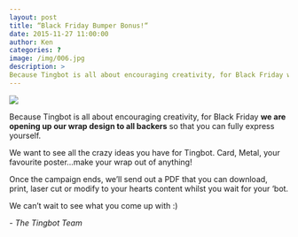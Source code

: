 ```yaml
---
layout: post
title: “Black Friday Bumper Bonus!“
date: 2015-11-27 11:00:00
author: Ken
categories: ?
image: /img/006.jpg
description: >
Because Tingbot is all about encouraging creativity, for Black Friday we are opening up our wrap design to all backers.
---
```


![](/img/006-1.jpg)


Because Tingbot is all about encouraging creativity, for Black Friday **we are opening up our wrap design to all backers** so that you can fully express yourself.

We want to see all the crazy ideas you have for Tingbot. Card, Metal, your favourite poster…make your wrap out of anything!

Once the campaign ends, we’ll send out a PDF that you can download, print, laser cut or modify to your hearts content whilst you wait for your ‘bot.

We can’t wait to see what you come up with :)

*- The Tingbot Team*